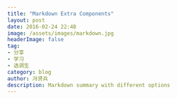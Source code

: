 ```yaml
---
title: "Markdown Extra Components"
layout: post
date: 2016-02-24 22:48
image: /assets/images/markdown.jpg
headerImage: false
tag:
- 分享
- 学习
- 选调生
category: blog
author: 冯贤兵
description: Markdown summary with different options
---
```



## 
